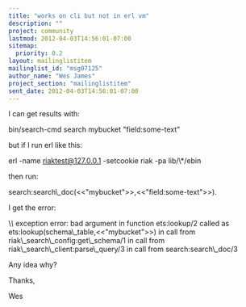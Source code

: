 ```yaml
---
title: "works on cli but not in erl vm"
description: ""
project: community
lastmod: 2012-04-03T14:56:01-07:00
sitemap:
  priority: 0.2
layout: mailinglistitem
mailinglist_id: "msg07125"
author_name: "Wes James"
project_section: "mailinglistitem"
sent_date: 2012-04-03T14:56:01-07:00
---
```



I can get results with:

bin/search-cmd search mybucket "field:some-text"

but if I run erl like this:

erl -name riaktest@127.0.0.1 -setcookie riak -pa lib/\\*/ebin

then run:

search:search\\_doc(&lt;&lt;"mybucket"&gt;&gt;,&lt;&lt;"field:some-text"&gt;&gt;).

I get the error:

\\*\\* exception error: bad argument
 in function ets:lookup/2
 called as ets:lookup(schema\\_table,&lt;&lt;"mybucket"&gt;&gt;)
 in call from riak\\_search\\_config:get\\_schema/1
 in call from riak\\_search\\_client:parse\\_query/3
 in call from search:search\\_doc/3

Any idea why?

Thanks,

Wes

